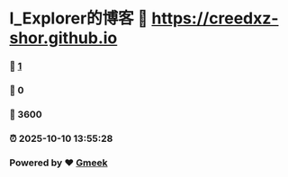 # I_Explorer的博客 :link: https://creedxz-shor.github.io 
### :page_facing_up: [1](https://creedxz-shor.github.io/tag.html) 
### :speech_balloon: 0 
### :hibiscus: 3600 
### :alarm_clock: 2025-10-10 13:55:28 
### Powered by :heart: [Gmeek](https://github.com/Meekdai/Gmeek)
